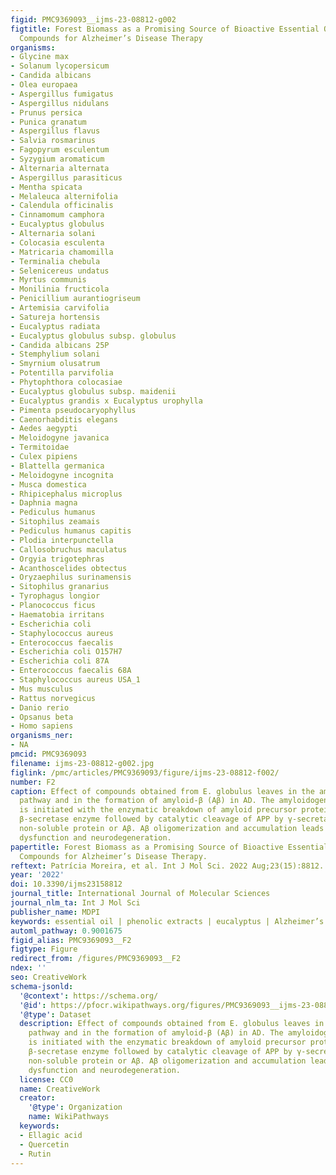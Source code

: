 ```yaml
---
figid: PMC9369093__ijms-23-08812-g002
figtitle: Forest Biomass as a Promising Source of Bioactive Essential Oil and Phenolic
  Compounds for Alzheimer’s Disease Therapy
organisms:
- Glycine max
- Solanum lycopersicum
- Candida albicans
- Olea europaea
- Aspergillus fumigatus
- Aspergillus nidulans
- Prunus persica
- Punica granatum
- Aspergillus flavus
- Salvia rosmarinus
- Fagopyrum esculentum
- Syzygium aromaticum
- Alternaria alternata
- Aspergillus parasiticus
- Mentha spicata
- Melaleuca alternifolia
- Calendula officinalis
- Cinnamomum camphora
- Eucalyptus globulus
- Alternaria solani
- Colocasia esculenta
- Matricaria chamomilla
- Terminalia chebula
- Selenicereus undatus
- Myrtus communis
- Monilinia fructicola
- Penicillium aurantiogriseum
- Artemisia carvifolia
- Satureja hortensis
- Eucalyptus radiata
- Eucalyptus globulus subsp. globulus
- Candida albicans 25P
- Stemphylium solani
- Smyrnium olusatrum
- Potentilla parvifolia
- Phytophthora colocasiae
- Eucalyptus globulus subsp. maidenii
- Eucalyptus grandis x Eucalyptus urophylla
- Pimenta pseudocaryophyllus
- Caenorhabditis elegans
- Aedes aegypti
- Meloidogyne javanica
- Termitoidae
- Culex pipiens
- Blattella germanica
- Meloidogyne incognita
- Musca domestica
- Rhipicephalus microplus
- Daphnia magna
- Pediculus humanus
- Sitophilus zeamais
- Pediculus humanus capitis
- Plodia interpunctella
- Callosobruchus maculatus
- Orgyia trigotephras
- Acanthoscelides obtectus
- Oryzaephilus surinamensis
- Sitophilus granarius
- Tyrophagus longior
- Planococcus ficus
- Haematobia irritans
- Escherichia coli
- Staphylococcus aureus
- Enterococcus faecalis
- Escherichia coli O157H7
- Escherichia coli 87A
- Enterococcus faecalis 68A
- Staphylococcus aureus USA_1
- Mus musculus
- Rattus norvegicus
- Danio rerio
- Opsanus beta
- Homo sapiens
organisms_ner:
- NA
pmcid: PMC9369093
filename: ijms-23-08812-g002.jpg
figlink: /pmc/articles/PMC9369093/figure/ijms-23-08812-f002/
number: F2
caption: Effect of compounds obtained from E. globulus leaves in the amyloidogenic
  pathway and in the formation of amyloid-β (Aβ) in AD. The amyloidogenic pathway
  is initiated with the enzymatic breakdown of amyloid precursor protein (APP) by
  β-secretase enzyme followed by catalytic cleavage of APP by γ-secretase to originate
  non-soluble protein or Aβ. Aβ oligomerization and accumulation leads to synaptic
  dysfunction and neurodegeneration.
papertitle: Forest Biomass as a Promising Source of Bioactive Essential Oil and Phenolic
  Compounds for Alzheimer’s Disease Therapy.
reftext: Patrícia Moreira, et al. Int J Mol Sci. 2022 Aug;23(15):8812.
year: '2022'
doi: 10.3390/ijms23158812
journal_title: International Journal of Molecular Sciences
journal_nlm_ta: Int J Mol Sci
publisher_name: MDPI
keywords: essential oil | phenolic extracts | eucalyptus | Alzheimer’s disease
automl_pathway: 0.9001675
figid_alias: PMC9369093__F2
figtype: Figure
redirect_from: /figures/PMC9369093__F2
ndex: ''
seo: CreativeWork
schema-jsonld:
  '@context': https://schema.org/
  '@id': https://pfocr.wikipathways.org/figures/PMC9369093__ijms-23-08812-g002.html
  '@type': Dataset
  description: Effect of compounds obtained from E. globulus leaves in the amyloidogenic
    pathway and in the formation of amyloid-β (Aβ) in AD. The amyloidogenic pathway
    is initiated with the enzymatic breakdown of amyloid precursor protein (APP) by
    β-secretase enzyme followed by catalytic cleavage of APP by γ-secretase to originate
    non-soluble protein or Aβ. Aβ oligomerization and accumulation leads to synaptic
    dysfunction and neurodegeneration.
  license: CC0
  name: CreativeWork
  creator:
    '@type': Organization
    name: WikiPathways
  keywords:
  - Ellagic acid
  - Quercetin
  - Rutin
---
```

